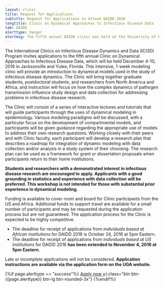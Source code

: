 ```yaml
---
layout: clinic
title: Request for Applications
subtitle: Request for Applications to Attend DAIDD 2016
longtitle: Clinic on Dynamical Approaches to Infectious Disease Data
tab: DAIDD
alerttype: danger
alertmsg: The fifth annual DAIDD clinic was held at the University of Florida and White Oak in 2016. This page is for archival purposes only.
---
```


The International Clinics on Infectious Disease Dynamics and Data (ICI3D) Program invites applications to the fifth annual Clinic on Dynamical Approaches to Infectious Disease Data, which will be held December 4-10, 2016 in Jacksonville and Yulee, Florida. This intensive, 1-week modeling clinic will provide an introduction to dynamical models used in the study of infectious disease dynamics. The Clinic will bring together graduate students, postdoctoral students, and researchers from North America and Africa, and instruction will focus on how the complex dynamics of pathogen transmission influence study design and data collection for addressing problems in infectious disease research.

The Clinic will consist of a series of interactive lectures and tutorials that will guide participants through the uses of dynamical modeling in epidemiology. Various modeling paradigms will be discussed, with a particular focus on the development of compartmental models, and participants will be given guidance regarding the appropriate use of models to address their own research questions.  Working closely with their peers and with Clinic faculty, each participant will develop a research plan that describes a roadmap for integration of dynamic modeling with data collection and/or analysis in a study system of their choosing. The research plan can be used as a framework for grant or dissertation proposals when participants return to their home institutions.

**Students and researchers with a demonstrated interest in infectious disease research are encouraged to apply. Applicants with a good grounding in statistics and experience with data collection will be preferred. This workshop is not intended for those with substantial prior experience in dynamical modeling.**

Funding is available to cover room and board for Clinic participants from the US and Africa. Additional funds to support travel are available for a small number of participants and may be requested during the application process but are not guaranteed. The application process for the Clinic is expected to be highly competitive.

- The deadline for receipt of applications from _individuals based at African institutions_ for DAIDD 2016 is October 24, 2016 at 5pm Eastern.
- The deadline for receipt of applications from _individuals based at US institutions_ for DAIDD 2016 **has been extended to November 4, 2016 at 5pm Eastern**.

Late or incomplete applications will not be considered. **Application instructions are available via the application form on the UGA website.**

{%if page.alerttype == "success"%}
[Apply now »](https://ugeorgia.qualtrics.com/SE/?SID=SV_ePvwqr0s2XwMdaR "Application Form"){:class="btn btn-{{page.alerttype}} btn-lg btn-rounded-3x"}
{%endif%}

